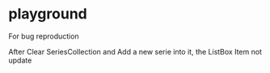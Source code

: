 # playground
For bug reproduction

After Clear  SeriesCollection and Add a new serie into it, the ListBox Item not update
